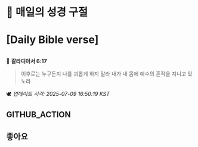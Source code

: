 # 🙏 매일의 성경 구절
# [Daily Bible verse]
##
<!-- START_BIBLE_VERSE -->
📖 **갈라디아서 6:17**
> 이후로는 누구든지 나를 괴롭게 하지 말라 내가 내 몸에 예수의 흔적을 지니고 있노라

🕊️ _업데이트 시각: 2025-07-09 16:50:19 KST_
  <!-- END_BIBLE_VERSE -->
## GITHUB_ACTION
## 좋아요